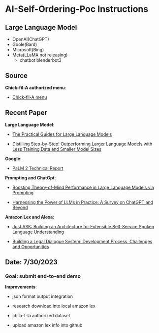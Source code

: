 

# AI-Self-Ordering-Poc Instructions
  ## Large Language Model
   - OpenAI(ChatGPT)
   - Goole(Bard)
   - Microsoft(Bing)
   - Meta(LLaMA not releasing)
      - chatbot blenderbot3  

  ## Source
  <strong>Chick-fil-A authorized menu</strong>:
   - [Chick-fil-A menu](https://www.chick-fil-a.com/menu)

  ## Recent Paper
  <strong>Large Language Model</strong>:
   - [The Practical Guides for Large Language Models](https://github.com/Mooler0410/LLMsPracticalGuide/)

   - [Distilling Step-by-Step! Outperforming Larger Language Models with Less Training Data and Smaller Model Sizes](https://arxiv.org/pdf/2305.02301.pdf)
  
  <strong>Google</strong>:
   - [PaLM 2 Technical Report](https://ai.google/static/documents/palm2techreport.pdf)
  
  <strong>Prompting and ChatGpt</strong>:
   - [Boosting Theory-of-Mind Performance in Large Language Models via Prompting](https://ai.google/static/documents/palm2techreport.pdf)
   
   - [Harnessing the Power of LLMs in Practice: A Survey on ChatGPT and Beyond](https://arxiv.org/pdf/2304.13712.pdf)
  
  <strong>Amazon Lex and Alexa</strong>:
   - [Just ASK: Building an Architecture for Extensible Self-Service Spoken Language Understanding](https://ai.google/static/documents/palm2techreport.pdf)

   - [Building a Legal Dialogue System: Development Process, Challenges and Opportunities](https://arxiv.org/abs/2109.00381)
    


  ## Date: 7/30/2023
  ### Goal: submit end-to-end demo
  
  <strong>Improvements</strong>:
  - json format output integration

  - research download into local amazon lex

  - chila-f-la authorized dataset

  - upload amazon lex info into github

      
  
